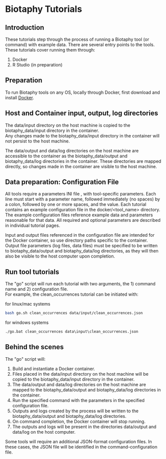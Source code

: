 # Biotaphy Tutorials

## Introduction
These tutorials step through the process of running a Biotaphy tool (or command) with example data.  There are 
several entry points to the tools.  These tutorials cover running them through: 
1. Docker
2. R Studio (in preparation)

## Preparation
To run Biotaphy tools on any OS, locally through Docker, first download and install 
[Docker](https://docs.docker.com/get-started/).

## Host and Container input, output, log directories 
The data/input directory on the host machine is copied to the biotaphy_data/input directory in the container.  
Any changes made to the biotaphy_data/input directory in the container will not persist to the host machine.

The data/output and data/log directories on the host machine are accessible to the container as the 
biotaphy_data/output and biotaphy_data/log directories in the container.  These directories are mapped directly, so 
changes made in the container are visible to the host machine.

## Data preparation: Configuration File
All tools require a parameters INI file , with tool-specific parameters.  Each line must start with a parameter name, 
followed immediately (no spaces) by a colon, followed by one or more spaces, and the value.  Each tutorial contains 
an example configuration file in the docker/<tool_name> directory.  The example configuration files reference example 
data and parameters reasonable for that data.  All required and optional parameters are described in individual tutorial
pages.

Input and output files referenced in the configuration file are intended for the Docker container, so use directory 
paths specific to the container.  Output file parameters (log files, data files) must be specified to be written to 
biotaphy_data/output and biotaphy_data/log directories, as they will then also be visible to the host computer upon
completion.

## Run tool tutorials
The "go" script will run each tutorial with two arguments, the 1) command name and 2) configuration file.  
For example, the  clean_occurrences tutorial can be initiated with: 

for linux/mac systems
```zsh
bash go.sh clean_occurrences data/input/clean_occurrences.json
```

for windows systems
```cmd
./go.bat clean_occurrences data\input\clean_occurrences.json
```

## Behind the scenes
The "go" script will: 
1. Build and instantiate a Docker container.
2. Files placed in the data/input directory on the host machine will be copied to the biotaphy_data/input directory in
   the container.  
3. The data/output and data/log directories on the host machine are mapped to the biotaphy_data/output and 
   biotaphy_data/log directories in the container.  
4. Run the specified command with the parameters in the specified configuration file.
5. Outputs and logs created by the process will be written to the biotaphy_data/output and biotaphy_data/log 
   directories. 
6. On command completion, the Docker container will stop running.
7. The outputs and logs will be present in the directories data/output and data/log on the host computer.  

Some tools will require an additional JSON-format configuration files.  In these cases, the JSON file will be 
identified in the command-configuration file.